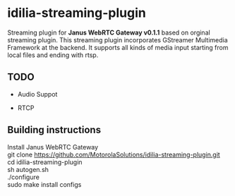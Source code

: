 # idilia-streaming-plugin

Streaming plugin for <b>Janus WebRTC Gateway v0.1.1</b> based on orginal streaming plugin. This streaming plugin incorporates GStreamer Multimedia Framework at the backend. It supports all kinds of media input starting from local files and ending with rtsp.

## TODO

- Audio Suppot

- RTCP

## Building instructions

Install Janus WebRTC Gateway</br>
git clone https://github.com/MotorolaSolutions/idilia-streaming-plugin.git</br>
cd idilia-streaming-plugin</br>
sh autogen.sh</br>
./configure</br>
sudo make install configs</br>
